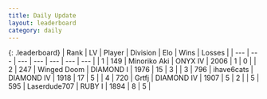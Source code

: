 ```yaml
---
title: Daily Update
layout: leaderboard
category: daily
---
```


{: .leaderboard}
| Rank | LV | Player | Division | Elo | Wins | Losses |
| --- | --- | --- | --- | --- | --- | --- |
| <span data-change="0">1</span> | 149 | <span title="ID: 456466">Minoriko Aki</span> | ONYX IV | <span data-change="-396">2006</span> | <span data-change="-195">1</span> | <span data-change="-21">0</span> |
| <span data-change="8">2</span> | 247 | <span title="ID: 744396">Winged Doom</span> | DIAMOND I | <span data-change="-243">1976</span> | <span data-change="-79">15</span> | <span data-change="-46">3</span> |
| <span data-change="50">3</span> | 796 | <span title="ID: 128269">ihave6cats</span> | DIAMOND IV | <span data-change="-180">1918</span> | <span data-change="-46">17</span> | <span data-change="-41">5</span> |
| <span data-change="5">4</span> | 720 | <span title="ID: 742306">Grtfj</span> | DIAMOND IV | <span data-change="-319">1907</span> | <span data-change="-196">5</span> | <span data-change="-145">2</span> |
| <span data-change="19">5</span> | 595 | <span title="ID: 372321">Laserdude707</span> | RUBY I | <span data-change="-300">1894</span> | <span data-change="-266">8</span> | <span data-change="-178">5</span> |